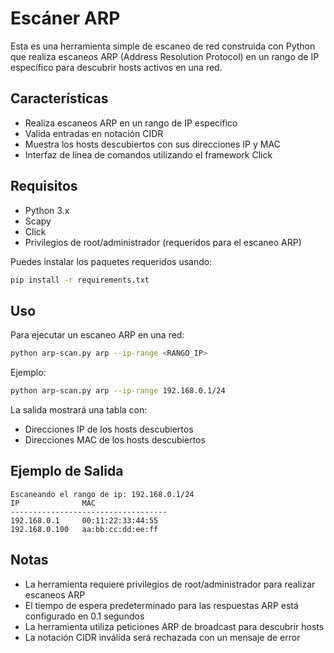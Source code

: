 # Escáner ARP

Esta es una herramienta simple de escaneo de red construida con Python que realiza escaneos ARP (Address Resolution Protocol) en un rango de IP específico para descubrir hosts activos en una red.

## Características

- Realiza escaneos ARP en un rango de IP específico
- Valida entradas en notación CIDR
- Muestra los hosts descubiertos con sus direcciones IP y MAC
- Interfaz de línea de comandos utilizando el framework Click

## Requisitos

- Python 3.x
- Scapy
- Click
- Privilegios de root/administrador (requeridos para el escaneo ARP)

Puedes instalar los paquetes requeridos usando:

```bash
pip install -r requirements.txt
```

## Uso

Para ejecutar un escaneo ARP en una red:

```bash
python arp-scan.py arp --ip-range <RANGO_IP>
```

Ejemplo:

```bash
python arp-scan.py arp --ip-range 192.168.0.1/24
```

La salida mostrará una tabla con:

- Direcciones IP de los hosts descubiertos
- Direcciones MAC de los hosts descubiertos

## Ejemplo de Salida

```
Escaneando el rango de ip: 192.168.0.1/24
IP              MAC
-----------------------------------
192.168.0.1     00:11:22:33:44:55
192.168.0.100   aa:bb:cc:dd:ee:ff
```

## Notas

- La herramienta requiere privilegios de root/administrador para realizar escaneos ARP
- El tiempo de espera predeterminado para las respuestas ARP está configurado en 0.1 segundos
- La herramienta utiliza peticiones ARP de broadcast para descubrir hosts
- La notación CIDR inválida será rechazada con un mensaje de error
